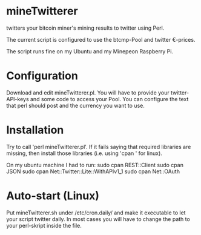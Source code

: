 mineTwitterer
=============

twitters your bitcoin miner's mining results to twitter using Perl.

The current script is configured to use the btcmp-Pool and twitter €-prices.

The script runs fine on my Ubuntu and my Minepeon Raspberry Pi.

Configuration
=============

Download and edit mineTwitterer.pl. You will have to provide your twitter-API-keys and some code to access your Pool. You can configure the text that perl should post and the currency you want to use.

Installation
============

Try to call 'perl mineTwitterer.pl'. If it fails saying that required libraries are missing, then install those libraries (i.e. using 'cpan <LibraryName>' for linux).

On my ubuntu machine I had to run:
sudo cpan REST::Client
sudo cpan JSON
sudo cpan Net::Twitter::Lite::WithAPIv1_1
sudo cpan Net::OAuth

Auto-start (Linux)
==================

Put mineTwitterer.sh under /etc/cron.daily/ and make it executable to let your script twitter daily. In most cases you will have to change the path to your perl-skript inside the file.
